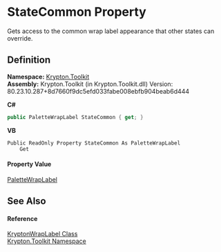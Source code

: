 # StateCommon Property


Gets access to the common wrap label appearance that other states can override.



## Definition
**Namespace:** <a href="79d2eac2-21f4-54ff-7552-b20c33c30600.md">Krypton.Toolkit</a>  
**Assembly:** Krypton.Toolkit (in Krypton.Toolkit.dll) Version: 80.23.10.287+8d7660f9dc5efd033fabe008ebfb904beab6d444

**C#**
``` C#
public PaletteWrapLabel StateCommon { get; }
```
**VB**
``` VB
Public ReadOnly Property StateCommon As PaletteWrapLabel
	Get
```



#### Property Value
<a href="d3b33e20-cec0-c93a-e46c-01950f36de47.md">PaletteWrapLabel</a>

## See Also


#### Reference
<a href="4cdd61b3-86b3-3a51-bc64-bc927a6e7dd3.md">KryptonWrapLabel Class</a>  
<a href="79d2eac2-21f4-54ff-7552-b20c33c30600.md">Krypton.Toolkit Namespace</a>  

